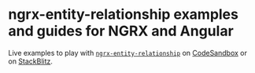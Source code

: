 # ngrx-entity-relationship examples and guides for NGRX and Angular

Live examples to play with [`ngrx-entity-relationship`](https://www.npmjs.com/package/ngrx-entity-relationship)
on [CodeSandbox](https://codesandbox.io/s/github/satanTime/ngrx-entity-relationship-angular?file=/src/app/app.component.ts)
or
on [StackBlitz](https://stackblitz.com/github/satanTime/ngrx-entity-relationship-angular?file=src/app/app.component.ts).
